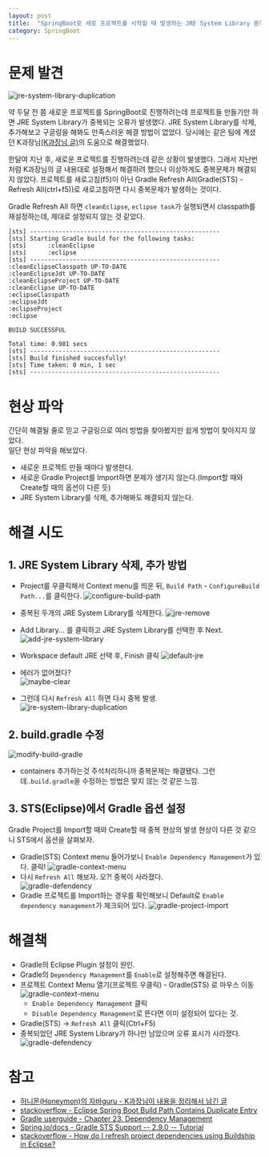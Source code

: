 ```yaml
---
layout: post
title:  "SpringBoot로 새로 프로젝트를 시작할 때 발생하는 JRE System Library 중복 문제"
category: SpringBoot
---
```

# 문제 발견
![jre-system-library-duplication](/images/2016-06-28/jre-system-library-duplication.png)

약 두달 전 쯤 새로운 프로젝트를 SpringBoot로 진행하려는데 프로젝트들 만들기만 하면 JRE System Library가 중복되는 오류가 발생했다. JRE System Library를 삭제, 추가해보고 구글링을 해봐도 만족스러운 해결 방법이 없었다. 당시에는 같은 팀에 계셨던 K과장님[(K과장님 글)](http://java.ihoney.pe.kr/438)의 도움으로 해결했었다.

한달여 지난 후, 새로운 프로젝트를 진행하려는데 같은 상황이 발생했다. 그래서 지난번처럼 K과장님의 글 내용대로 설정해서 해결하려 했으나 이상하게도 중복문제가 해결되지 않았다. 프로젝트를 새로고침(f5)이 아닌 Gradle Refresh All(Gradle(STS) - Refresh All(ctrl+f5))로 새로고침하면 다시 중복문제가 발생하는 것이다.

Gradle Refresh All 하면 `cleanEclipse`, `eclipse task`가 실행되면서 classpath를 재설정하는데, 제대로 설정되지 않는 것 같았다.  

```
[sts] -----------------------------------------------------
[sts] Starting Gradle build for the following tasks:
[sts]      :cleanEclipse
[sts]      :eclipse
[sts] -----------------------------------------------------
:cleanEclipseClasspath UP-TO-DATE
:cleanEclipseJdt UP-TO-DATE
:cleanEclipseProject UP-TO-DATE
:cleanEclipse UP-TO-DATE
:eclipseClasspath
:eclipseJdt
:eclipseProject
:eclipse

BUILD SUCCESSFUL

Total time: 0.981 secs
[sts] -----------------------------------------------------
[sts] Build finished succesfully!
[sts] Time taken: 0 min, 1 sec
[sts] -----------------------------------------------------
```

# 현상 파악
간단히 해결될 줄로 믿고 구글링으로 여러 방법을 찾아봤지만 쉽게 방법이 찾아지지 않았다.  
일단 현상 파악을 해보았다.

- 새로운 프로젝트 만들 때마다 발생한다.
- 새로운 Gradle Project를 Import하면 문제가 생기지 않는다.(Import할 때와 Create할 때의 옵션이 다른 듯)
- JRE System Library를 삭제, 추가해봐도 해결되지 않는다.

# 해결 시도

## 1. JRE System Library 삭제, 추가 방법
- Project를 우클릭해서 Context menu를 띄운 뒤, `Build Path` - `ConfigureBuild Path...`를 클릭한다.
![configure-build-path](/images/2016-06-28/configure-build-path.png)

- 중복된 두개의 JRE System Library를 삭제한다.
![jre-remove](/images/2016-06-28/jre-remove.png)  

- Add Library... 를 클릭하고 JRE System Library를 선택한 후 Next.
![add-jre-system-library](/images/2016-06-28/add-jre-system-library.png)  

- Workspace default JRE 선택 후, Finish 클릭
![default-jre](/images/2016-06-28/default-jre.png)

- 에러가 없어졌다?  
![maybe-clear](/images/2016-06-28/maybe-clear.png)  

- 그런데 다시 `Refresh All` 하면 다시 중복 발생.  
![jre-system-library-duplication](/images/2016-06-28/jre-system-library-duplication.png)

## 2. build.gradle 수정
![modify-build-gradle](/images/2016-06-28/modify-build-gradle.png)

- containers 추가하는것 주석처리하니까 중복문제는 해결됐다. 그런데..`build.gradle`을 수정하는 방법은 맞지 않는 것 같은 느낌.

## 3. STS(Eclipse)에서 Gradle 옵션 설정
Gradle Project를 Import할 때와 Create할 때 중복 현상의 발생 현상이 다른 것 같으니 STS에서 옵션을 살펴보자.

- Gradle(STS) Context menu 들어가보니 `Enable Dependency Management`가 있다. 클릭!
![gradle-context-menu](/images/2016-06-28/gradle-context-menu.png)
- 다시 `Refresh All` 해보자. 오?! 중복이 사라졌다.  
![gradle-defendency](/images/2016-06-28/gradle-defendency.png)
- Gradle 프로젝트를 Import하는 경우를 확인해보니 Default로 `Enable dependency management`가 체크되어 있다.
![gradle-project-import](/images/2016-06-28/gradle-project-import.png)


# 해결책
- Gradle의 Eclipse Plugin 설정이 원인.
- Gradle의 `Dependency Management`를 `Enable`로 설정해주면 해결된다.
- 프로젝트 Context Menu 열기(프로젝트 우클릭) - Gradle(STS) 로 마우스 이동
![gradle-context-menu](/images/2016-06-28/gradle-context-menu.png)
  - `Enable Dependency Management` 클릭
  - `Disable Dependency Management`로 뜬다면 이미 설정되어 있다는 것.
- Gradle(STS) -> `Refresh All` 클릭(Ctrl+F5)
- 중복되었던 JRE System Library가 하나만 남았으며 오류 표시가 사라졌다.
![gradle-defendency](/images/2016-06-28/gradle-defendency.png)

# 참고
- [허니몬(Honeymon)의 자바guru - K과장님이 내용을 정리해서 남긴 글](http://java.ihoney.pe.kr/438)
- [stackoverflow - Eclipse Spring Boot Build Path Contains Duplicate Entry](http://stackoverflow.com/questions/36507516/eclipse-spring-boot-build-path-contains-duplicate-entry)
- [Gradle userguide - Chapter 23. Dependency Management](https://docs.gradle.org/current/userguide/dependency_management.html)
- [Spring.io/docs - Gradle STS Support -- 2.9.0 -- Tutorial](http://docs.spring.io/sts/docs/2.9.0.old/reference/html/gradle/gradle-sts-tutorial.html)
- [stackoverflow - How do I refresh project dependencies using Buildship in Eclipse?](http://stackoverflow.com/questions/31092934/how-do-i-refresh-project-dependencies-using-buildship-in-eclipse)
